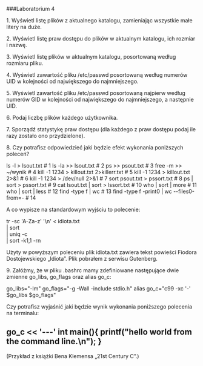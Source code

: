 ###Laboratorium 4

1\. Wyświetl listę plików z aktualnego katalogu, zamieniając wszystkie małe litery na duże.

2\. Wyświetl listę praw dostępu do plików w aktualnym katalogu, ich rozmiar i nazwę.


3\. Wyświetl listę plików w aktualnym katalogu, posortowaną według rozmiaru pliku.

>

4\. Wyświetl zawartość pliku /etc/passwd posortowaną według numerów UID w kolejności od największego do najmniejszego.

5\. Wyświetl zawartość pliku /etc/passwd posortowaną najpierw według numerów GID w kolejności od największego do najmniejszego, a następnie UID.

6\. Podaj liczbę plików każdego użytkownika.

7\. Sporządź statystykę praw dostępu (dla każdego z praw dostępu podaj ile razy zostało ono przydzielone).

8\. Czy potrafisz odpowiedzieć jaki będzie efekt wykonania poniższych poleceń?

ls -l > lsout.txt                           #  1
ls -la >> lsout.txt                         #  2
ps >> psout.txt                             #  3
free -m >> ~/wynik                          #  4
kill -1 1234 > killout.txt 2>killerr.txt    #  5
kill -1 1234 > killout.txt 2>&1             #  6
kill -1 1234 > /dev/null 2>&1               #  7
sort psout.txt > pssort.txt                 #  8
ps | sort > pssort.txt                      #  9
cat lsout.txt | sort > lssort.txt           # 10
who | sort | more                           # 11
who | sort | less                           # 12
find -type f | wc                           # 13
find -type f -print0 | wc --files0-from=-   # 14

A co wypisze na standardowym wyjściu to polecenie:

tr -sc 'A-Za-z' '\n' < idiota.txt \
  | sort \
  | uniq -c \
  | sort -k1,1 -rn

Użyty w powyższym poleceniu plik idiota.txt zawiera tekst powieści Fiodora Dostojewskiego „Idiota”. Plik pobrałem z serwisu Gutenberg.

9\. Załóżmy, że w pliku .bashrc mamy zdefiniowane następujące dwie zmienne go_libs, go_flags oraz alias go_c:

go_libs="-lm"
go_flags="-g -Wall -include stdio.h"
alias go_c="c99 -xc '-' $go_libs $go_flags"

Czy potrafisz wyjaśnić jaki będzie wynik wykonania poniższego polecenia na terminalu:

go_c << '---'
int main(){ printf("hello world from the command line.\n"); }
---

(Przykład z książki Bena Klemensa „21st Century C”.)
